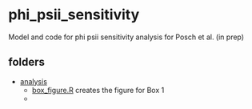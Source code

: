 # phi_psii_sensitivity
Model and code for phi psii sensitivity analysis for Posch et al. (in prep)

## folders
- [analysis](analysis)
	- [box_figure.R](analysis/box_figure.R) creates the figure for Box 1
	- 
